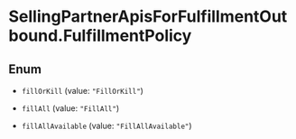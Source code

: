 # SellingPartnerApisForFulfillmentOutbound.FulfillmentPolicy

## Enum


* `fillOrKill` (value: `"FillOrKill"`)

* `fillAll` (value: `"FillAll"`)

* `fillAllAvailable` (value: `"FillAllAvailable"`)


